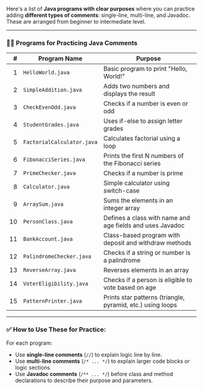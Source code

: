 Here's a list of **Java programs with clear purposes** where you can practice adding **different types of comments**: single-line, multi-line, and Javadoc. These are arranged from beginner to intermediate level.

---

### 🧑‍💻 **Programs for Practicing Java Comments**

|  # | Program Name               | Purpose                                                    |
| -: | -------------------------- | ---------------------------------------------------------- |
|  1 | `HelloWorld.java`          | Basic program to print "Hello, World!"                     |
|  2 | `SimpleAddition.java`      | Adds two numbers and displays the result                   |
|  3 | `CheckEvenOdd.java`        | Checks if a number is even or odd                          |
|  4 | `StudentGrades.java`       | Uses if-else to assign letter grades                       |
|  5 | `FactorialCalculator.java` | Calculates factorial using a loop                          |
|  6 | `FibonacciSeries.java`     | Prints the first N numbers of the Fibonacci series         |
|  7 | `PrimeChecker.java`        | Checks if a number is prime                                |
|  8 | `Calculator.java`          | Simple calculator using switch-case                        |
|  9 | `ArraySum.java`            | Sums the elements in an integer array                      |
| 10 | `PersonClass.java`         | Defines a class with name and age fields and uses Javadoc  |
| 11 | `BankAccount.java`         | Class-based program with deposit and withdraw methods      |
| 12 | `PalindromeChecker.java`   | Checks if a string or number is a palindrome               |
| 13 | `ReverseArray.java`        | Reverses elements in an array                              |
| 14 | `VoterEligibility.java`    | Checks if a person is eligible to vote based on age        |
| 15 | `PatternPrinter.java`      | Prints star patterns (triangle, pyramid, etc.) using loops |

---

### ✅ How to Use These for Practice:

For each program:

* Use **single-line comments** (`//`) to explain logic line by line.
* Use **multi-line comments** (`/* ... */`) to explain larger code blocks or logic sections.
* Use **Javadoc comments** (`/** ... */`) before class and method declarations to describe their purpose and parameters.

